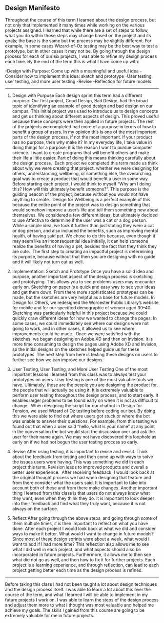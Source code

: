 ## Design Manifesto

Throughout the course of this term I learned about the design process, but not only that implemented it many times while working on the various projects assigned. I learned that while there are a set of steps to follow, what you do within those steps may change based on the project and its goals; the base is the same but the process may be slightly different. For example, in some cases Wizard-of-Oz testing may be the best way to test a prototype, but in other cases it may not be. By going through the design process for each of our six projects, I was able to refine my design process each time. By the end of the term this is what I have come up with:

-Design with Purpose: Come up with a meaningful and useful idea
-Consider how to implement this idea: sketch and prototype
-User testing, user testing, and more user testing
-Revise
-Reflection for future models



---

1. Design with Purpose
Each design sprint this term had a different purpose. Our first project, Good Design, Bad Design, had the broad topic of identifying an example of good design and bad design on our campus. This initial project was used to introduce us to design concepts and get us thinking about different aspects of design. This proved useful because these concepts were then applied in future projects. The rest of the projects we completed had more of a purpose in terms of how to benefit a group of users. In my opinion this is one of the most important parts of the design process, if not the most important. If your product has no purpose, then why make it? In my everyday life, I take value in doing things for a purpose; it is the reason I want to pursue computer science. I want to create programs that will benefit others and make their life a little easier. Part of doing this means thinking carefully about the design process. 
Each project we completed this term made us think about why we were creating that project, whether we were designing for others, understanding, wellbeing, or something else, the overarching goal was to create a product that would benefit a user in some way. Before starting each project, I would think to myself “Why am I doing this? How will this ultimately benefit someone?”. This purpose is the guiding beacon of the project, because without you would not have anything to create. 
Design for Wellbeing is a perfect example of this because the entire point of the project was to design something that would somehow improve a user’s life and tell them something new about themselves. We considered a few different ideas, but ultimately decided to use Affectiva to determine if the user was a cat or a dog person. While a simple idea, we took it further than just stating they were a cat or dog person, and also included the benefits, such as improving mental health, of having said pet. We chose to do this because, even though it may seem like an inconsequential idea initially, it can help someone realize the benefits of having a pet, besides the fact that they think they are cute. 
The first step to creating an impactful project is determining its purpose, because without that then you are designing with no guide and it will likely not turn out as well.

2. Implementation: Sketch and Prototype
Once you have a solid idea and purpose, another important aspect of the design process is sketching and prototyping. This allows you to see problems users may encounter early on. Sketching on paper is a quick and easy way to see your ideas and get them down. From there more sophisticated prototypes can be made, but the sketches are very helpful as a base for future models.
In Design for Others, we redesigned the Worcester Public Library’s website for mobile and for our specified demographic of women aged 30–40. Sketching was particularly helpful in this project because we could quickly draw different ideas for how we wanted to change the pages. In some cases, we could immediately see where our designs were not going to work, and in other cases, it allowed us to see where improvements could be made. 
Once we were satisfied with the sketches, we began designing on Adobe XD and then on Invision. It is more time consuming to design the pages using Adobe XD and Invision, so the initial designs on the sketches helped guide us for these prototypes. The next step from here is testing these designs on users to further see how we can improve our designs.

3. User Testing, User Testing, and More User Testing
One of the most important lessons I learned from this class was to always test your prototypes on users. User testing is one of the most valuable tools we have. Ultimately, these are the people you are designing the product for, the people that will actually be using it. It is extremely valuable to perform user testing throughout the design process, and to start early. It enables larger problems to be found early on when it is not as difficult to change. 
When designing the script for our chatbot in Design for Tension, we used Wizard of Oz testing before coding our bot. By doing this we were able to find out where users got stuck or where the bot was unable to answer their questions. For example, from this testing we found out that when a user said “hello, what is your name” at any point in the conversation the bot would start the discussion over and ask the user for their name again. We may not have discovered this loophole as early on if we had not begun the user testing process so early. 

4. Revise
After using testing, it is important to revise and revisit. Think about the feedback from testing and then come up with ways to solve the issues users were having. This was something we did in each project this term. Revision leads to improved products and overall a better user experience. 
After receiving feedback, I would look back at the original thought process we had when designing that feature and from there consider what the users said. It is important to take into account both of these and from there make changes. Another important thing I learned from this class is that users do not always know what they want, even when they think they do. It is important to look deeper into their feedback and find what they truly want, because it is not always on the surface.

5. Reflect
After going through the above steps, and going through some of them multiple times, it is then important to reflect on what you have done. After each project I would look back at what we did and consider ways to make it better. What would I want to change in future models? Since most of these design sprints were about a week, what would I want to add if I had more time? This reflection also allows me to see what I did well in each project, and what aspects should also be incorporated in future projects. Furthermore, it allows me to then see what did not go as well, and then how to fix it for further projects. Each project is a learning experience, and through reflection, can lead to each project getting better each time as the design process is refined.


---

Before taking this class I had not been taught a lot about design techniques and the design process itself. I was able to learn a lot about this over the course of the term, and what I learned I will be able to implement in my future projects I work on. I was able to learn the steps of the design process and adjust them more to what I thought was most valuable and helped me achieve my goals. The skills I gained from this course are going to be extremely valuable for me in future projects.
